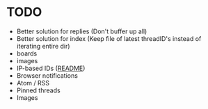 # TODO

- Better solution for replies (Don't buffer up all)
- Better solution for index (Keep file of latest threadID's instead of iterating
  entire dir)
- boards
- images
- IP-based IDs ([README](README.md))
- Browser notifications
- Atom / RSS
- Pinned threads
- Images

